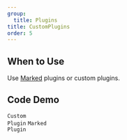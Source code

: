 ```yaml
---
group:
  title: Plugins
title: CustomPlugins
order: 5
---
```


## When to Use

Use [Marked](https://marked.js.org/using_advanced#extensions) plugins or custom plugins.

## Code Demo

<!-- prettier-ignore -->
<code src="./demo/supersets/CustomPlugin/custom.tsx">Custom Plugin</code>
<code src="./demo/supersets/CustomPlugin/marked.tsx">Marked Plugin</code>
